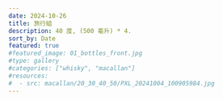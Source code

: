 ```yaml
---
date: 2024-10-26
title: 旅行組
description: 40 度, (500 毫升) * 4.
sort_by: Date
featured: true
#featured_image: 01_bottles_front.jpg
#type: gallery
#categories: ["whisky", "macallan"]
#resources:
#  - src: macallan/20_30_40_50/PXL_20241004_100905984.jpg
---
```

